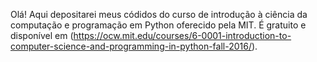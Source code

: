 Olá! Aqui depositarei meus códidos do curso de introdução à ciência da computação e programação em Python oferecido pela MIT. É gratuito e disponível em (https://ocw.mit.edu/courses/6-0001-introduction-to-computer-science-and-programming-in-python-fall-2016/).